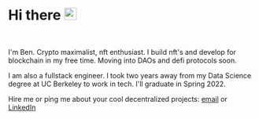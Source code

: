 # Hi there <img src="https://media.giphy.com/media/hvRJCLFzcasrR4ia7z/giphy.gif" width="25px">
<br />

I'm Ben. Crypto maximalist, nft enthusiast. I build nft's and develop for blockchain in my free time. Moving into DAOs and defi protocols soon.

I am also a fullstack engineer. I took two years away from my Data Science degree at UC Berkeley to work in tech. I'll graduate in Spring 2022.

Hire me or ping me about your cool decentralized projects: [email](mailto:1996byk@gmail.com?subject=Hi!) or [LinkedIn](https://www.linkedin.com/in/ben-kim-740412149/)
